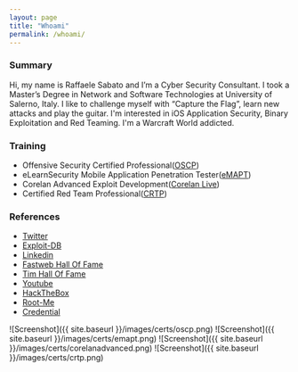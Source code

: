 ```yaml
---
layout: page
title: "Whoami"
permalink: /whoami/
---
```


### Summary

Hi, my name is Raffaele Sabato and I’m a Cyber Security Consultant.
I took a Master’s Degree in Network and Software Technologies at University of Salerno, Italy.
I like to challenge myself with “Capture the Flag”, learn new attacks and play the guitar. I'm interested in iOS Application Security, Binary Exploitation and Red Teaming. I'm a Warcraft World addicted.

### Training

* Offensive Security Certified Professional([OSCP](https://www.offensive-security.com/pwk-oscp))
* eLearnSecurity Mobile Application Penetration Tester([eMAPT](https://www.elearnsecurity.com/certification/emapt/))
* Corelan Advanced Exploit Development([Corelan Live](https://www.corelan-training.com/index.php/training/advanced/))
* Certified Red Team Professional([CRTP](https://www.pentesteracademy.com/activedirectorylab))


### References

* [Twitter](https://twitter.com/syrion89)
* [Exploit-DB](https://www.exploit-db.com/?author=9265)
* [Linkedin](https://www.linkedin.com/in/raffaelesabato/)
* [Fastweb Hall Of Fame](https://www.fastweb.it/corporate/responsible-disclosure/)
* [Tim Hall Of Fame](https://www.telecomitalia.com/tit/it/footer/responsible-disclosure.html)
* [Youtube](https://www.youtube.com/channel/UCkMOZEduLP73TSOpWOGkWDw)
* [HackTheBox](https://www.hackthebox.eu/profile/3353)
* [Root-Me](https://www.root-me.org/Syrion-60972?lang=en)
* [Credential](https://www.credential.net/profile/raffaelesabato88)

![Screenshot]({{ site.baseurl }}/images/certs/oscp.png)
![Screenshot]({{ site.baseurl }}/images/certs/emapt.png)
![Screenshot]({{ site.baseurl }}/images/certs/corelanadvanced.png)
![Screenshot]({{ site.baseurl }}/images/certs/crtp.png)